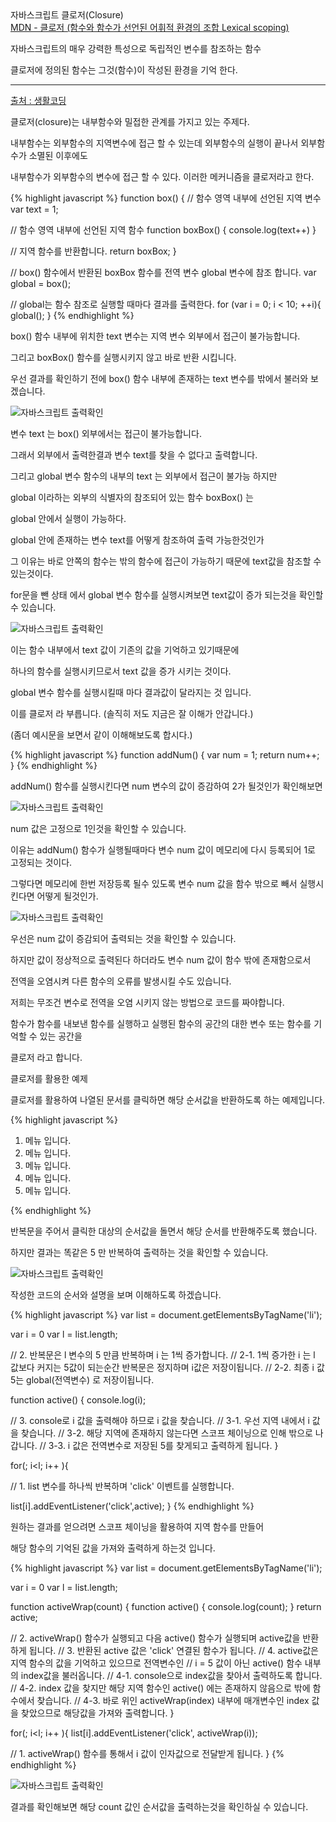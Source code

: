 <div class="box">
  <div class="small-title">자바스크립트 클로저(Closure)</div>
  <div class="pro-txt">
    <a href="https://developer.mozilla.org/ko/docs/Web/JavaScript/Guide/Closures" target="_balnk">
      MDN - 클로저 (함수와 함수가 선언된 어휘적 환경의 조합 Lexical scoping)
    </a>
    <p>자바스크립트의 매우 강력한 특성으로 독립적인 변수를 참조하는 함수</p>
    <p>클로저에 정의된 함수는 그것(함수)이 작성된 환경을 기억 한다.</p>
    <hr>
    <a href="https://opentutorials.org/course/743/6544" target="_balnk">
      출처 : 생활코딩
    </a>
    <p>클로저(closure)는 내부함수와 밀접한 관계를 가지고 있는 주제다. </p>
    <p>내부함수는 외부함수의 지역변수에 접근 할 수 있는데 외부함수의 실행이 끝나서 외부함수가 소멸된 이후에도</p>
    <p>내부함수가 외부함수의 변수에 접근 할 수 있다. 이러한 메커니즘을 클로저라고 한다.</p>
  </div>
  
{% highlight javascript %}
function box() {
  // 함수 영역 내부에 선언된 지역 변수
  var text = 1;
  
  // 함수 영역 내부에 선언된 지역 함수
  function boxBox() {
    console.log(text++)
  }
  
  // 지역 함수를 반환합니다.
  return boxBox;
}

// box() 함수에서 반환된 boxBox 함수를 전역 변수 global 변수에 참조 합니다.
var global = box();

// global는 함수 참조로 실행할 때마다 결과를 출력한다.
for (var i = 0; i < 10; ++i){
  global();
}
{% endhighlight %}

<p>box() 함수 내부에 위치한 text 변수는 지역 변수 외부에서 접근이 불가능합니다.</p>
<p>그리고 boxBox() 함수를 실행시키지 않고 바로 반환 시킵니다.</p>
<p>우선 결과를 확인하기 전에 box() 함수 내부에 존재하는 text 변수를 밖에서 불러와 보겠습니다.</p>
<div class="img-box">
  <img src="{{ site.baseurl }}/static/img/post/2018-10-25-1.png" alt="자바스크립트 출력확인" />
</div>
<p>변수 text 는 box() 외부에서는 접근이 불가능합니다.</p>
<p>그래서 외부에서 출력한결과 변수 text를 찾을 수 없다고 출력합니다.</p>
<p>그리고 global 변수 함수의 내부의 text 는 외부에서 접근이 불가능 하지만</p>
<p>global 이라하는 외부의 식별자의 참조되어 있는 함수 boxBox() 는</p>
<p>global 안에서 실행이 가능하다.</p>
<p>global 안에 존재하는 변수 text를 어떻게 참조하여 출력 가능한것인가</p>
<p>그 이유는 바로 안쪽의 함수는 밖의 함수에 접근이 가능하기 때문에 text값을 참조할 수 있는것이다.</p>
<p>for문을 뺀 상태 에서 global 변수 함수를 실행시켜보면 text값이 증가 되는것을 확인할 수 있습니다. </p>
<div class="img-box">
  <img src="{{ site.baseurl }}/static/img/post/2018-10-25-2.png" alt="자바스크립트 출력확인" />
</div>
<p>이는 함수 내부에서 text 값이 기존의 값을 기억하고 있기때문에</p>
<p>하나의 함수를 실행시키므로서 text 값을 증가 시키는 것이다.</p>
<p>global 변수 함수를 실행시킬때 마다 결과값이 달라지는 것 입니다.</p>
<p>이를 클로저 라 부릅니다. (솔직히 저도 지금은 잘 이해가 안갑니다.)</p>
<p>(좀더 예시문을 보면서 같이 이해해보도록 합시다.)</p>
</div>

<div class="box">
{% highlight javascript %}
  function addNum() {
    var num = 1;
    return num++;
  }
{% endhighlight %}
  <p>addNum() 함수를 실행시킨다면 num 변수의 값이 증감하여 2가 될것인가 확인해보면</p>
<div class="img-box">
  <img src="{{ site.baseurl }}/static/img/post/2018-10-25-3.png" alt="자바스크립트 출력확인" />
</div>
  <p>num 값은 고정으로 1인것을 확인할 수 있습니다.</p>
  <p>이유는 addNum() 함수가 실행될때마다 변수 num 값이 메모리에 다시 등록되어 1로 고정되는 것이다.</p>
  <p>그렇다면 메모리에 한번 저장등록 될수 있도록 변수 num 값을 함수 밖으로 빼서 실행시킨다면 어떻게 될것인가.</p>
<div class="img-box">
  <img src="{{ site.baseurl }}/static/img/post/2018-10-25-4.png" alt="자바스크립트 출력확인" />
</div>
  <p>우선은 num 값이 증감되어 출력되는 것을 확인할 수 있습니다.</p>
  <p>하지만 값이 정상적으로 출력된다 하더라도 변수 num 값이 함수 밖에 존재함으로서</p>
  <p>전역을 오염시켜 다른 함수의 오류를 발생시킬 수도 있습니다.</p>
</div>

<div class="box">
  <p>저희는 무조건 변수로 전역을 오염 시키지 않는 방법으로 코드를 짜야합니다.</p>
  <p>함수가 함수를 내보낸 함수를 실행하고 실행된 함수의 공간의 대한 변수 또는 함수를 기억할 수 있는 공간을</p>
  <p>클로저 라고 합니다.</p>
</div>

<div class="box">
  <div class="small-title">클로저를 활용한 예제</div>
  <p>클로저를 활용하여 나열된 문서를 클릭하면 해당 순서값을 반환하도록 하는 예제입니다.</p>
  
{% highlight javascript %}
<ol>
  <li>메뉴 입니다.</li>
  <li>메뉴 입니다.</li>
  <li>메뉴 입니다.</li>
  <li>메뉴 입니다.</li>
  <li>메뉴 입니다.</li>
</ol>

<script>
// li를 변수 list에 참조합니다.
var list = document.getElementsByTagName('li');

// 반복문 for문을 작성합니다.
// i 와 l(길이값or갯수) 밖에서 선언했습니다.
// for문 내부,외부 에서 선언해도됩니다. 
var i = 0
var l = list.length;

// 반복문 내부에 함수를 만들지 안도록 하기위해서 외부에 active함수를 만듭니다.
// 반복할때마다 함수가 생성되는것을 방지하기 위함입니다.
function active() {
  console.log(i);
}

for(; i<l; i++ ){
  // 클릭한 대상의 순서 i값을 출력하도록 각각의 li문서에 click 이벤트를 줍니다.
  list[i].addEventListener('click',active);
}
</script>
{% endhighlight %}

<p>반복문을 주어서 클릭한 대상의 순서값을 돌면서 해당 순서를 반환해주도록 했습니다.</p>
<p>하지만 결과는 똑같은 5 만 반복하여 출력하는 것을 확인할 수 있습니다.</p>
<div class="img-box">
  <img src="{{ site.baseurl }}/static/img/post/2018-11-04-1.png" alt="자바스크립트 출력확인" />
</div>
</div>

<div class="box">
  <p>작성한 코드의 순서와 설명을 보며 이해하도록 하겠습니다.</p>
{% highlight javascript %}
var list = document.getElementsByTagName('li');

var i = 0
var l = list.length;

// 2. 반복문은 l 변수의 5 만큼 반복하며 i 는 1씩 증가합니다.
// 2-1. 1씩 증가한 i 는 l 값보다 커지는 5값이 되는순간 반복문은 정지하며 i값은 저장이됩니다.
// 2-2. 최종 i 값 5는 global(전역변수) 로 저장이됩니다. 

function active() {
  console.log(i);

  // 3. console로 i 값을 출력해야 하므로 i 값을 찾습니다.
  // 3-1. 우선 지역 내에서 i 값을 찾습니다. 
  // 3-2. 해당 지역에 존재하지 않는다면 스코프 체이닝으로 인해 밖으로 나갑니다.
  // 3-3. i 값은 전역변수로 저장된 5를 찾게되고 출력하게 됩니다.
}

for(; i<l; i++ ){

  // 1. list 변수를 하나씩 반복하며 'click' 이벤트를 실행합니다.

  list[i].addEventListener('click',active);
}
{% endhighlight %}

<p>원하는 결과를 얻으려면 스코프 체이닝을 활용하여 지역 함수를 만들어</p>
<p>해당 함수의 기억된 값을 가져와 출력하게 하는것 입니다.</p>
</div>

<div class="box">
{% highlight javascript %}
var list = document.getElementsByTagName('li');

var i = 0
var l = list.length;

function activeWrap(count) {
  function active() {
    console.log(count);
  }
  return active;

  // 2. activeWrap() 함수가 실행되고 다음 active() 함수가 실행되며 active값을 반환하게 됩니다.
  // 3. 반환된 active 값은 'click' 연결된 함수가 됩니다.
  // 4. active값은 지역 함수의 값을 기억하고 있으므로 전역변수인
  //    i = 5 값이 아닌 active() 함수 내부의 index값을 불러옵니다.
  // 4-1. console으로 index값을 찾아서 출력하도록 합니다.
  // 4-2. index 값을 찾지만 해당 지역 함수인 active() 에는 존재하지 않음으로 밖에 함수에서 찾습니다.
  // 4-3. 바로 위인 activeWrap(index) 내부에 매개변수인 index 값을 찾았으므로 해당값을 가져와 출력합니다.
}	

for(; i<l; i++ ){
  list[i].addEventListener('click', activeWrap(i));

  // 1. activeWrap() 함수를 통해서 i 값이 인자값으로 전달받게 됩니다.
}
{% endhighlight %}
<div class="img-box">
  <img src="{{ site.baseurl }}/static/img/post/2018-11-04-2.png" alt="자바스크립트 출력확인" />
</div>
<p>결과를 확인해보면 해당 count 값인 순서값을 출력하는것을 확인하실 수 있습니다.</p>
</div>
